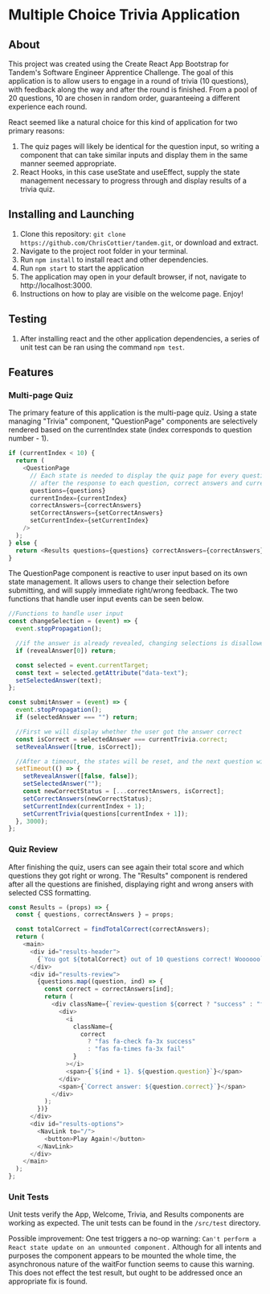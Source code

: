 # Multiple Choice Trivia Application

## About

This project was created using the Create React App Bootstrap for Tandem's Software Engineer Apprentice Challenge. The goal of this
application is to allow users to engage in a round of trivia (10 questions), with feedback along the way and after the round is finished.
From a pool of 20 questions, 10 are chosen in random order, guaranteeing a different experience each round.

React seemed like a natural choice for this kind of application for two primary reasons:

1. The quiz pages will likely be identical for the question input, so writing a component that can take similar inputs and display them
   in the same manner seemed appropriate.
2. React Hooks, in this case useState and useEffect, supply the state management necessary to progress through and display results of a trivia
   quiz.

## Installing and Launching

1. Clone this repository: `git clone https://github.com/ChrisCottier/tandem.git`, or download and extract.
2. Navigate to the project root folder in your terminal.
3. Run `npm install` to install react and other dependencies.
4. Run `npm start` to start the application
5. The application may open in your default browser, if not, navigate to http://localhost:3000.
6. Instructions on how to play are visible on the welcome page. Enjoy!

## Testing

1. After installing react and the other application dependencies, a series of unit test can be ran using the command `npm test`.

## Features

### Multi-page Quiz

The primary feature of this application is the multi-page quiz. Using a state managing "Trivia" component, "QuestionPage" components are selectively rendered based on the currentIndex state (index corresponds to question number - 1).

```javascript
if (currentIndex < 10) {
  return (
    <QuestionPage
      // Each state is needed to display the quiz page for every question.
      // after the response to each question, correct answers and current page are updated
      questions={questions}
      currentIndex={currentIndex}
      correctAnswers={correctAnswers}
      setCorrectAnswers={setCorrectAnswers}
      setCurrentIndex={setCurrentIndex}
    />
  );
} else {
  return <Results questions={questions} correctAnswers={correctAnswers} />;
}
```

The QuestionPage component is reactive to user input based on its own state management. It allows users to change their selection before submitting, and will supply immediate right/wrong feedback. The two functions that handle user input events can be seen below.

```javascript
//Functions to handle user input
const changeSelection = (event) => {
  event.stopPropagation();

  //if the answer is already revealed, changing selections is disallowed
  if (revealAnswer[0]) return;

  const selected = event.currentTarget;
  const text = selected.getAttribute("data-text");
  setSelectedAnswer(text);
};

const submitAnswer = (event) => {
  event.stopPropagation();
  if (selectedAnswer === "") return;

  //First we will display whether the user got the answer correct
  const isCorrect = selectedAnswer === currentTrivia.correct;
  setRevealAnswer([true, isCorrect]);

  //After a timeout, the states will be reset, and the next question will be shown.
  setTimeout(() => {
    setRevealAnswer([false, false]);
    setSelectedAnswer("");
    const newCorrectStatus = [...correctAnswers, isCorrect];
    setCorrectAnswers(newCorrectStatus);
    setCurrentIndex(currentIndex + 1);
    setCurrentTrivia(questions[currentIndex + 1]);
  }, 3000);
};
```

### Quiz Review

After finishing the quiz, users can see again their total score and which questions they got right or wrong. The "Results" component is rendered after all the questions are finished, displaying right and wrong ansers with selected CSS formatting.

```javascript
const Results = (props) => {
  const { questions, correctAnswers } = props;

  const totalCorrect = findTotalCorrect(correctAnswers);
  return (
    <main>
      <div id="results-header">
        {`You got ${totalCorrect} out of 10 questions correct! Woooooo`}
      </div>
      <div id="results-review">
        {questions.map((question, ind) => {
          const correct = correctAnswers[ind];
          return (
            <div className={`review-question ${correct ? "success" : "fail"}`}>
              <div>
                <i
                  className={
                    correct
                      ? "fas fa-check fa-3x success"
                      : "fas fa-times fa-3x fail"
                  }
                ></i>
                <span>{`${ind + 1}. ${question.question}`}</span>
              </div>
              <span>{`Correct answer: ${question.correct}`}</span>
            </div>
          );
        })}
      </div>
      <div id="results-options">
        <NavLink to="/">
          <button>Play Again!</button>
        </NavLink>
      </div>
    </main>
  );
};
```

### Unit Tests

Unit tests verify the App, Welcome, Trivia, and Results components are working as expected. The unit tests can be found in the `/src/test` directory.

Possible improvement: One test triggers a no-op warning: `Can't perform a React state update on an unmounted component.` Although for all intents and purposes the component appears to be mounted the whole time, the asynchronous nature of the waitFor function seems to cause this warning. This does not effect the test result, but ought to be addressed once an appropriate fix is found.
